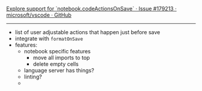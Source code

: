 [Explore support for \`notebook.codeActionsOnSave\` · Issue #179213 · microsoft/vscode · GitHub](https://github.com/microsoft/vscode/issues/179213)

--- 
- list of user adjustable actions that happen just before save
- integrate with `formatOnSave`
- features:
	- notebook specific features
		- move all imports to top
		- delete empty cells
	- language server has things?
	- linting?
	-